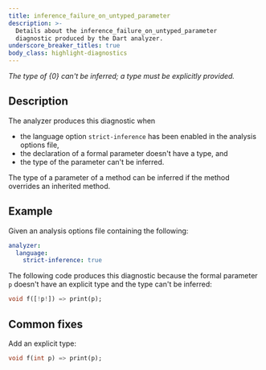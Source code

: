 ```yaml
---
title: inference_failure_on_untyped_parameter
description: >-
  Details about the inference_failure_on_untyped_parameter
  diagnostic produced by the Dart analyzer.
underscore_breaker_titles: true
body_class: highlight-diagnostics
---
```


_The type of {0} can't be inferred; a type must be explicitly provided._

## Description

The analyzer produces this diagnostic when
- the language option `strict-inference` has been enabled in the analysis options file,
- the declaration of a formal parameter doesn't have a type, and
- the type of the parameter can't be inferred.

The type of a parameter of a method can be inferred if the method
overrides an inherited method.

## Example

Given an analysis options file containing the following:

```yaml
analyzer:
  language:
    strict-inference: true
```

The following code produces this diagnostic because the formal parameter
`p` doesn't have an explicit type and the type can't be inferred:

```dart
void f([!p!]) => print(p);
```

## Common fixes

Add an explicit type:

```dart
void f(int p) => print(p);
```
